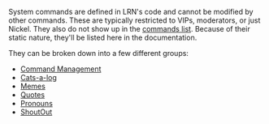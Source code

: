 System commands are defined in LRN's code and cannot be modified by other commands. These are typically restricted to VIPs, moderators, or just Nickel. They also do not show up in the [commands list](https://commands.exotichorse.com/lowresnickel). Because of their static nature, they'll be listed here in the documentation.

They can be broken down into a few different groups:

 - [Command Management](./command-management/)
 - [Cats-a-log](./catsalog/)
 - [Memes](./memes/)
 - [Quotes](./quotes/)
 - [Pronouns](./pronouns/)
 - [ShoutOut](./shout-out/)
